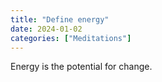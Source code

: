 ```yaml
---
title: "Define energy"
date: 2024-01-02
categories: ["Meditations"]
---
```

Energy is the potential for change.